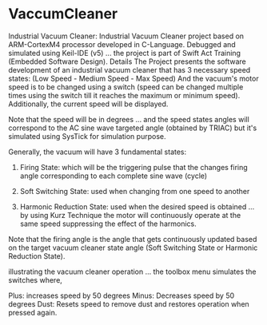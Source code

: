 # VaccumCleaner
Industrial Vacuum Cleaner:
Industrial Vacuum Cleaner project based on ARM-CortexM4 processor developed in C-Language. Debugged and simulated using Keil-IDE (v5) ... the project is part of Swift Act Training (Embedded Software Design).
Details
The Project presents the software development of an industrial vacuum cleaner that has 3 necessary speed states: (Low Speed - Medium Speed - Max Speed) And the vacuum's motor speed is to be changed using a switch (speed can be changed multiple times using the switch till it reaches the maximum or minimum speed). Additionally, the current speed will be displayed.

Note that the speed will be in degrees ... and the speed states angles will correspond to the AC sine wave targeted angle (obtained by TRIAC) but it's simulated using SysTick for simulation purpose.

Generally, the vacuum will have 3 fundamental states:
1. Firing State: which will be the triggering pulse that the changes firing angle corresponding to each complete sine wave (cycle)

2. Soft Switching State: used when changing from one speed to another

3. Harmonic Reduction State: used when the desired speed is obtained ... by using Kurz Technique the motor will continuously operate at the same speed suppressing the effect of the harmonics.

Note that the firing angle is the angle that gets continuously updated based on the target vacuum cleaner state angle (Soft Switching State or Harmonic Reduction State).

illustrating the vacuum cleaner operation ... the toolbox menu simulates the switches where,

Plus: increases speed by 50 degrees
Minus: Decreases speed by 50 degrees
Dust: Resets speed to remove dust and restores operation when pressed again.
